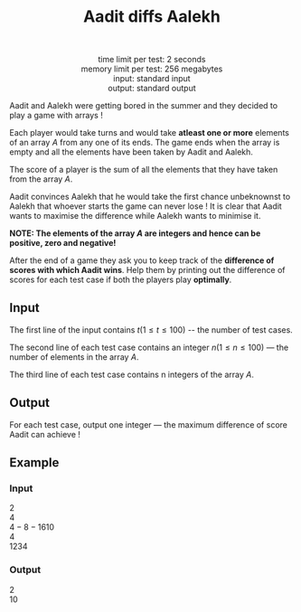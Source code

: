 <h1 align="center">Aadit diffs Aalekh</h1><br>
<p align="center">
time limit per test: 2 seconds <br>
memory limit per test: 256 megabytes <br>
input: standard input <br>
output: standard output
</p>

Aadit and Aalekh were getting bored in the summer and they decided to play a game with arrays !

Each player would take turns and would take **atleast one or more** elements of an array $A$ from any one of its ends.
The game ends when the array is empty and all the elements have been taken by Aadit and Aalekh.

The score of a player is the sum of all the elements that they have taken from the array $A$.

Aadit convinces Aalekh that he would take the first chance unbeknownst to Aalekh that whoever starts the game can never lose !
It is clear that Aadit wants to maximise the difference while Aalekh wants to minimise it.

**NOTE: The elements of the array $A$ are integers and hence can be positive, zero and negative!**

After the end of a game they ask you to keep track of the **difference of scores with which Aadit wins**.
Help them by printing out the difference of scores for each test case if both the players play **optimally**.

## Input
The first line of the input contains $t (1 ≤ t ≤ 100)$ -- the number of test cases.

The second line of each test case contains an integer $n (1 ≤ n ≤ 100)$ — the number of elements in the array $A$.

The third line of each test case contains n integers of the array $A$.

## Output
For each test case, output one integer — the maximum difference of score Aadit can achieve !

## Example
### Input
$2$<br>
$4$<br>
$4 -8 -16 10$<br>
$4$<br>
$1 2 3 4$<br>
### Output
$2$<br>
$10$<br>



